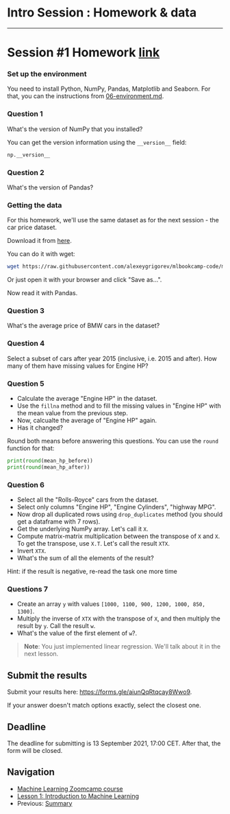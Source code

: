 # Intro Session : Homework & data


---------

# Session #1 Homework [link](https://github.com/alexeygrigorev/mlbookcamp-code/blob/master/course-zoomcamp/01-intro/homework.md)

### Set up the environment

You need to install Python, NumPy, Pandas, Matplotlib and Seaborn. For that, you can the instructions from [06-environment.md](06-environment.md).

### Question 1

What's the version of NumPy that you installed? 

You can get the version information using the `__version__` field:

```python
np.__version__
```

### Question 2

What's the version of Pandas? 


### Getting the data 

For this homework, we'll use the same dataset as for the next session - the car price dataset.

Download it from [here](https://raw.githubusercontent.com/alexeygrigorev/mlbookcamp-code/master/chapter-02-car-price/data.csv).

You can do it with wget:

```bash
wget https://raw.githubusercontent.com/alexeygrigorev/mlbookcamp-code/master/chapter-02-car-price/data.csv
```

Or just open it with your browser and click "Save as...".

Now read it with Pandas. 


### Question 3

What's the average price of BMW cars in the dataset?


### Question 4

Select a subset of cars after year 2015 (inclusive, i.e. 2015 and after). How many of them have missing values for Engine HP?


### Question 5

* Calculate the average "Engine HP" in the dataset. 
* Use the `fillna` method and to fill the missing values in "Engine HP" with the mean value from the previous step. 
* Now, calcualte the average of "Engine HP" again.
* Has it changed? 

Round both means before answering this questions. You can use the `round` function for that:

```python
print(round(mean_hp_before))
print(round(mean_hp_after))
```


### Question 6

* Select all the "Rolls-Royce" cars from the dataset.
* Select only columns "Engine HP", "Engine Cylinders", "highway MPG".
* Now drop all duplicated rows using `drop_duplicates` method (you should get a dataframe with 7 rows).
* Get the underlying NumPy array. Let's call it `X`.
* Compute matrix-matrix multiplication between the transpose of `X` and `X`. To get the transpose, use `X.T`. Let's call the result `XTX`.
* Invert `XTX`.
* What's the sum of all the elements of the result?

Hint: if the result is negative, re-read the task one more time


### Questions 7 

* Create an array `y` with values `[1000, 1100, 900, 1200, 1000, 850, 1300]`.
* Multiply the inverse of `XTX` with the transpose of `X`, and then multiply the result by `y`. Call the result `w`.
* What's the value of the first element of `w`?.

> **Note**: You just implemented linear regression. We'll talk about it in the next lesson.


## Submit the results

Submit your results here: https://forms.gle/aiunQqRtqcay8Wwo9.

If your answer doesn't match options exactly, select the closest one.


## Deadline

The deadline for submitting is 13 September 2021, 17:00 CET. After that, the form will be closed.


## Navigation

* [Machine Learning Zoomcamp course](../)
* [Lesson 1: Introduction to Machine Learning](./)
* Previous: [Summary](10-summary.md)
